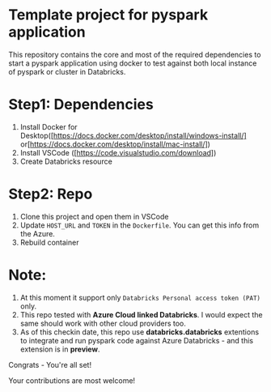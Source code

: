 # Template project for pyspark application
This repository contains the core and most of the required dependencies to start a pyspark application using docker to test against both local instance of pyspark or cluster in Databricks.

# Step1: Dependencies
1. Install Docker for Desktop([https://docs.docker.com/desktop/install/windows-install/] or[https://docs.docker.com/desktop/install/mac-install/])
2. Install VSCode ([https://code.visualstudio.com/download])
3. Create Databricks resource

# Step2: Repo
1. Clone this project and open them in VSCode
2. Update `HOST_URL`  and `TOKEN` in the `Dockerfile`. You can get this info from the Azure. 
3. Rebuild container


# Note:
1. At this moment it support only `Databricks Personal access token (PAT)` only.
2. This repo tested with **Azure Cloud linked Databricks**. I would expect the same should work with other cloud providers too.
3. As of this checkin date, this repo use **databricks.databricks** extentions to integrate and run pyspark code against Azure Databricks - and this extension is in **preview**.


Congrats - You're all set!

Your contributions are most welcome!
